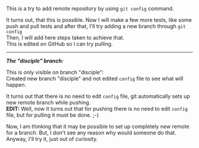 This is a try to add remote repository by using `git config` command.

It turns out, that this is possible. Now I will make a few more tests, like some push and pull tests and after that, I'll try adding a new branch through `git config`<br>
Then, I will add here steps taken to achieve that.<br>
This is edited on GitHub so I can try pulling.

___

***The "disciple" branch:***

This is only visible on branch "disciple":<br>
Created new branch "disciple" and not edited `config` file to see what will happen.

It turns out that there is no need to edit `config` file, git automatically sets up new remote branch while pushing.<br>
**EDIT:** Well, now it turns out that for pushing there is no need to edit `config` file, but for pulling it must be done. ;-)<br>

Now, I am thinking that it may be possible to set up completely new remote for a branch. But, I don't see any reason why would someone do that. Anyway, I'll try it, just out of curiosity.
